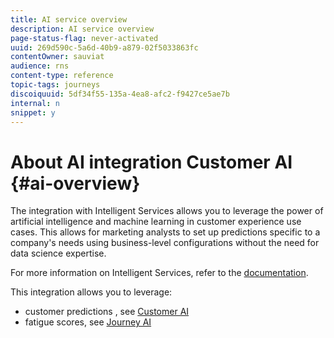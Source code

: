 ```yaml
---
title: AI service overview
description: AI service overview
page-status-flag: never-activated
uuid: 269d590c-5a6d-40b9-a879-02f5033863fc
contentOwner: sauviat
audience: rns
content-type: reference
topic-tags: journeys
discoiquuid: 5df34f55-135a-4ea8-afc2-f9427ce5ae7b
internal: n
snippet: y
---
```


# About AI integration Customer AI {#ai-overview}

The integration with Intelligent Services allows you to leverage the power of artificial intelligence and machine learning in customer experience use cases. This allows for marketing analysts to set up predictions specific to a company's needs using business-level configurations without the need for data science expertise. 

For more information on Intelligent Services, refer to the [documentation](https://docs.adobe.com/content/help/en/experience-platform/intelligent-services/home.html).  

This integration allows you to leverage:

* customer predictions , see [Customer AI](../ai-services/leveraging-customer-ai.md)
* fatigue scores, see [Journey AI](../ai-services/leveraging-fatigue-scores.md)


 